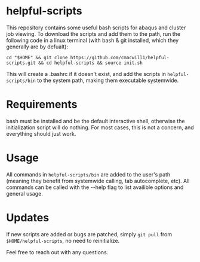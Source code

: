 # helpful-scripts 
This repository contains some useful bash scripts for abaqus and cluster job viewing. 
To download the scripts and add them to the path, run the following code in a linux terminal (with bash & git installed, which they generally are by defualt): 
``` 
cd "$HOME" && git clone https://github.com/cmacwill1/helpful-scripts.git && cd helpful-scripts && source init.sh

``` 
This will create a .bashrc if it doesn't exist, and add the scripts in `helpful-scripts/bin` to the system path, making them executable systemwide. 
# Requirements 
bash must be installed and be the default interactive shell, otherwise the initialization script will do nothing. For most cases, this is not a concern, and everything should just work.
# Usage
All commands in `helpful-scripts/bin` are added to the user's path (meaning they benefit from systemwide calling, tab autocomplete, etc). All commands can be called with the --help flag to list availible options and general usage.
# Updates
If new scripts are added or bugs are patched, simply `git pull` from `$HOME/helpful-scripts`, no need to reinitialize.

Feel free to reach out with any questions.
